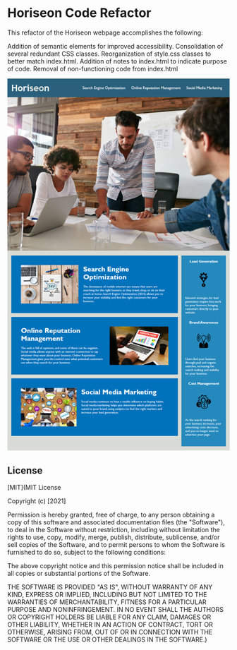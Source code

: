 # Horiseon Code Refactor

This refactor of the Horiseon webpage accomplishes the following:

Addition of semantic elements for improved accessibility.
Consolidation of several redundant CSS classes.
Reorganization of style.css classes to better match index.html.
Addition of notes to index.html to indicate purpose of code.
Removal of non-functioning code from index.html

![code refactor demo](./assets/images/website.png)

## License
[MIT](MIT License

Copyright (c) [2021]

Permission is hereby granted, free of charge, to any person obtaining a copy
of this software and associated documentation files (the "Software"), to deal
in the Software without restriction, including without limitation the rights
to use, copy, modify, merge, publish, distribute, sublicense, and/or sell
copies of the Software, and to permit persons to whom the Software is
furnished to do so, subject to the following conditions:

The above copyright notice and this permission notice shall be included in all
copies or substantial portions of the Software.

THE SOFTWARE IS PROVIDED "AS IS", WITHOUT WARRANTY OF ANY KIND, EXPRESS OR
IMPLIED, INCLUDING BUT NOT LIMITED TO THE WARRANTIES OF MERCHANTABILITY,
FITNESS FOR A PARTICULAR PURPOSE AND NONINFRINGEMENT. IN NO EVENT SHALL THE
AUTHORS OR COPYRIGHT HOLDERS BE LIABLE FOR ANY CLAIM, DAMAGES OR OTHER
LIABILITY, WHETHER IN AN ACTION OF CONTRACT, TORT OR OTHERWISE, ARISING FROM,
OUT OF OR IN CONNECTION WITH THE SOFTWARE OR THE USE OR OTHER DEALINGS IN THE
SOFTWARE.)